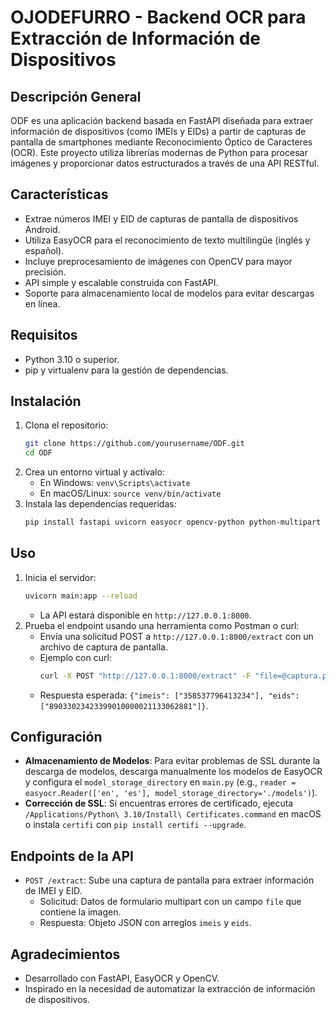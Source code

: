 # OJODEFURRO - Backend OCR para Extracción de Información de Dispositivos

## Descripción General
ODF es una aplicación backend basada en FastAPI diseñada para extraer información de dispositivos (como IMEIs y EIDs) a partir de capturas de pantalla de smartphones mediante Reconocimiento Óptico de Caracteres (OCR). Este proyecto utiliza librerías modernas de Python para procesar imágenes y proporcionar datos estructurados a través de una API RESTful.

## Características
- Extrae números IMEI y EID de capturas de pantalla de dispositivos Android.
- Utiliza EasyOCR para el reconocimiento de texto multilingüe (inglés y español).
- Incluye preprocesamiento de imágenes con OpenCV para mayor precisión.
- API simple y escalable construida con FastAPI.
- Soporte para almacenamiento local de modelos para evitar descargas en línea.

## Requisitos
- Python 3.10 o superior.
- pip y virtualenv para la gestión de dependencias.

## Instalación
1. Clona el repositorio:
   ```bash
   git clone https://github.com/yourusername/ODF.git
   cd ODF
   ```
2. Crea un entorno virtual y actívalo:
   - En Windows: `venv\Scripts\activate`
   - En macOS/Linux: `source venv/bin/activate`
3. Instala las dependencias requeridas:
   ```bash
   pip install fastapi uvicorn easyocr opencv-python python-multipart numpy<2
   ```

## Uso
1. Inicia el servidor:
   ```bash
   uvicorn main:app --reload
   ```
   - La API estará disponible en `http://127.0.0.1:8000`.
2. Prueba el endpoint usando una herramienta como Postman o curl:
   - Envía una solicitud POST a `http://127.0.0.1:8000/extract` con un archivo de captura de pantalla.
   - Ejemplo con curl:
     ```bash
     curl -X POST "http://127.0.0.1:8000/extract" -F "file=@captura.png"
     ```
   - Respuesta esperada: `{"imeis": ["358537796413234"], "eids": ["89033023423399010000021133062881"]}`.

## Configuración
- **Almacenamiento de Modelos**: Para evitar problemas de SSL durante la descarga de modelos, descarga manualmente los modelos de EasyOCR y configura el `model_storage_directory` en `main.py` (e.g., `reader = easyocr.Reader(['en', 'es'], model_storage_directory='./models')`).
- **Corrección de SSL**: Si encuentras errores de certificado, ejecuta `/Applications/Python\ 3.10/Install\ Certificates.command` en macOS o instala `certifi` con `pip install certifi --upgrade`.

## Endpoints de la API
- `POST /extract`: Sube una captura de pantalla para extraer información de IMEI y EID.
  - Solicitud: Datos de formulario multipart con un campo `file` que contiene la imagen.
  - Respuesta: Objeto JSON con arreglos `imeis` y `eids`.

## Agradecimientos
- Desarrollado con FastAPI, EasyOCR y OpenCV.
- Inspirado en la necesidad de automatizar la extracción de información de dispositivos.
